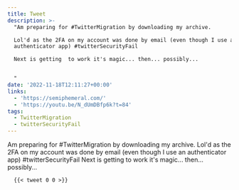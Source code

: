 ```yaml
---
title: Tweet
description: >-
  "Am preparing for #TwitterMigration by downloading my archive.

  Lol'd as the 2FA on my account was done by email (even though I use an
  authenticator app) #twitterSecurityFail

  Next is getting  to work it's magic... then... possibly...


  "
date: '2022-11-18T12:11:27+00:00'
links:
  - 'https://semiphemeral.com/'
  - 'https://youtu.be/N_dUmDBfp6k?t=84'
tags:
  - TwitterMigration
  - twitterSecurityFail
---
```

Am preparing for #TwitterMigration by downloading my archive.
Lol'd as the 2FA on my account was done by email (even though I use an authenticator app) #twitterSecurityFail
Next is getting  to work it's magic... then... possibly...


      {{< tweet 0 0 >}}
    
